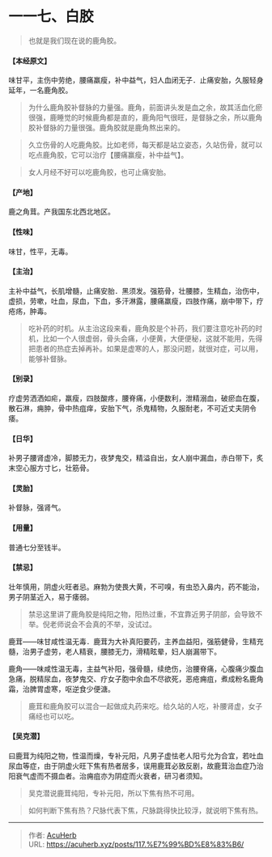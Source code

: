 # 一一七、白胶


> 也就是我们现在说的鹿角胶。

#### 【本经原文】
味甘平，主伤中劳绝，腰痛羸瘦，补中益气，妇人血闭无子．止痛安胎，久服轻身延年，一名鹿角胶。

> 为什么鹿角胶补督脉的力量强。鹿角，前面讲头发是血之余，故其活血化瘀很强，鹿睡觉的时候鹿角都是直的，鹿角阳气很旺，是督脉之余，所以鹿角胶补督脉的力量很强。鹿角胶就是鹿角熬出来的。

> 久立伤骨的人吃鹿角胶。比如老师，每天都是站立姿态，久站伤骨，就可以吃点鹿角胶，它可以治疗【腰痛赢瘦，补中益气】。

> 女人月经不好可以吃鹿角胶，也可止痛安胎。

#### 【产地】
鹿之角茸。产我国东北西北地区。
#### 【性味】
味甘，性平，无毒。
#### 【主治】
主补中益气，长肌增髓，止痛安胎．黑须发。强筋骨，壮腰膝，生精血，治伤中，虚损，劳嗽，吐血，尿血，下血，多汗淋露，腰痛羸瘦，四肢作痛，崩中带下，疗疮疡，肿毒。

> 吃补药的时机。从主治这段来看，鹿角胶是个补药，我们要注意吃补药的时机，比如一个人很虚弱，骨头会痛，小便黄，大便便秘，这就不能用，先得把患者的热症去掉再补。如果是虚寒的人，那没问题，就很对症，可以用，能够补督脉。

#### 【别录】
疗虚劳洒洒如疟，羸瘦，四肢酸疼，腰脊痛，小便数利，泄精溺血，破瘀血在腹，散石淋，痈肿，骨中热疽痒，安胎下气，杀鬼精物，久服耐老，不可近丈夫阴令痿。
#### 【日华】
补男子腰肾虚冷，脚膝无力，夜梦鬼交，精溢自出，女人崩中漏血，赤白带下，炙末空心服方寸匕，壮筋骨。
#### 【灵胎】
补督脉，强肾气。
#### 【用量】
普通七分至钱半。
#### 【禁忌】
壮年慎用，阴虚火旺者忌。麻勃为使畏大黄，不可嗅，有虫恐入鼻内，药不能治，男子阴茎近入，易于痿弱。

> 禁忌这里讲了鹿角胶是纯阳之物，阳热过重，不宜靠近男子阴部，会导致不举。倪老师说会不会真的不举，没试过。

鹿茸——味甘咸性温无毒．鹿茸为大补真阳要药，主养血益阳，强筋健骨，生精充髓，治男子虚劳，老人精衰，腰膝无力，滑精眩晕，妇人崩漏带下。

鹿角——味咸性温无毒，主益气补阳，强骨髓，续绝伤，治腰脊痛，心腹痛少腹血急痛，脱精尿血，夜梦鬼交、疗女子胞中余血不尽欲死，恶疮痈疽，煮成粉名鹿角霜，治脾胃虚寒，呕逆食少便溏。

> 鹿茸和鹿角胶可以混合一起做成丸药来吃。给久站的人吃，补腰肾虚，女子痛经也可以吃。

#### 【吴克潜】
曰鹿茸为纯阳之物，性温而燥，专补元阳，凡男子虚怯老人阳亏允为合宜，若吐血尿血等症，由于阴虚火旺下焦有热者居多，误用鹿茸必致反剧，故鹿茸治血症乃治阳衰气虚而不摄血者。治痈疽亦为阴症而火衰者，研习者须知。

> 吴克潜说鹿茸纯阳，专补元阳，所以下焦有热不可用。

> 如何判断下焦有热？尺脉代表下焦，尺脉跳得快比较浮，就说明下焦有热。

---

> 作者: [AcuHerb](https://acuherb.xyz)  
> URL: https://acuherb.xyz/posts/117.%E7%99%BD%E8%83%B6/  


